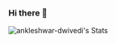 ### Hi there 👋

<!--
**ankleshwar-dwivedi/ankleshwar-dwivedi** is a ✨ _special_ ✨ repository because its `README.md` (this file) appears on your GitHub profile.

Here are some ideas to get you started:

- 🔭 I’m currently working on ...
- 🌱 I’m currently learning ...
- 👯 I’m looking to collaborate on ...
- 🤔 I’m looking for help with ...
- 💬 Ask me about ...
- 📫 How to reach me: ...
- 😄 Pronouns: ...
- ⚡ Fun fact: ...
-->
![ankleshwar-dwivedi's Stats](https://github-readme-stats.vercel.app/api?username=ankleshwar-dwivedi&theme=vue-dark&show_icons=true&hide_border=false&count_private=true)
